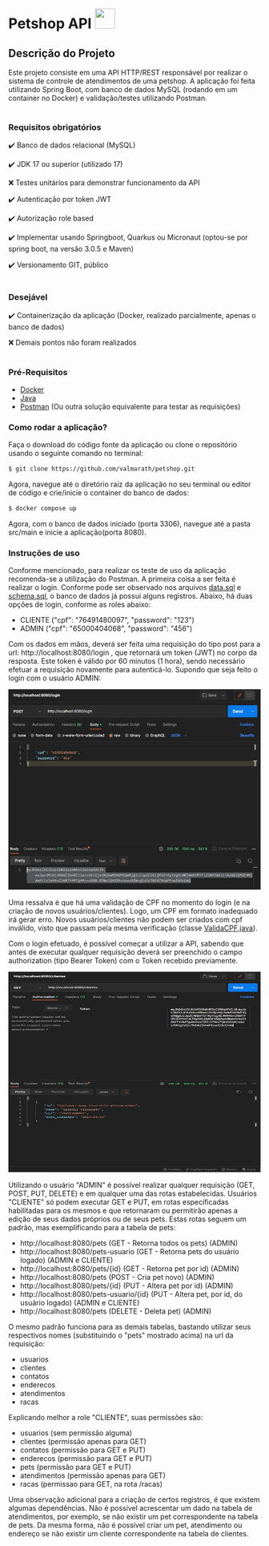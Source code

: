 # Petshop API <img src="https://cdn-icons-png.flaticon.com/512/235/235405.png" width="40" height="40" />

## Descrição do Projeto
Este projeto consiste em uma API HTTP/REST responsável por realizar o sistema de controle de atendimentos de uma petshop. A aplicação foi feita utilizando Spring Boot, com banco de dados MySQL (rodando em um container no Docker) e validação/testes utilizando Postman.
<br/><br/>
### Requisitos obrigatórios

✔️ Banco de dados relacional (MySQL)

✔️ JDK 17 ou superior (utilizado 17)

❌ Testes unitários para demonstrar funcionamento da API

✔️ Autenticação por token JWT

✔️ Autorização role based

✔️ Implementar usando Springboot, Quarkus ou Micronaut (optou-se por spring boot, na versão 3.0.5 e Maven)

✔️ Versionamento GIT, público
<br/><br/>

### Desejável
✔️ Containerização da aplicação (Docker, realizado parcialmente, apenas o banco de dados)

❌ Demais pontos não foram realizados
<br/><br/>

### Pré-Requisitos
- [Docker](https://docs.docker.com/desktop/)
- [Java](https://www.oracle.com/java/technologies/javase/jdk17-archive-downloads.html)
- [Postman](https://www.postman.com/downloads/) (Ou outra solução equivalente para testar as requisições)

### Como rodar a aplicação?
Faça o download do código fonte da aplicação ou clone o repositório usando o seguinte comando no terminal:
```bash
$ git clone https://github.com/valmarath/petshop.git
``` 
Agora, navegue até o diretório raiz da aplicação no seu terminal ou editor de código e crie/inicie o container do banco de dados:
```bash
$ docker compose up
``` 
Agora, com o banco de dados iniciado (porta 3306), navegue até a pasta src/main e inicie a aplicação(porta 8080). 

### Instruções de uso
Conforme mencionado, para realizar os teste de uso da aplicação recomenda-se a utilização do Postman. A primeira coisa a ser feita é realizar o login. Conforme pode ser observado nos arquivos [data.sql](https://github.com/valmarath/petshop/blob/main/src/main/resources/data.sql) e [schema.sql](https://github.com/valmarath/petshop/blob/main/src/main/resources/schema.sql), o banco de dados já possui alguns registros. Abaixo, há duas opções de login, conforme as roles abaixo:

- CLIENTE ("cpf": "76491480097", "password": "123")
- ADMIN ("cpf": "65000404068", "password": "456")

Com os dados em mãos, deverá ser feita uma requisição do tipo post para a url: http://localhost:8080/login , que retornará um token (JWT) no corpo da resposta. Este token é válido por 60 minutos (1 hora), sendo necessário efetuar a requisição novamente para autenticá-lo. Supondo que seja feito o login com o usuário ADMIN:

<img src="https://github.com/valmarath/petshop/blob/main/prints/login.JPG?raw=true" width="514" height="400" />

Uma ressalva é que há uma validação de CPF no momento do login (e na criação de novos usuários/clientes). Logo, um CPF em formato inadequado irá gerar erro. Novos usuários/clientes não podem ser criados com cpf inválido, visto que passam pela mesma verificação (classe [ValidaCPF.java](https://github.com/valmarath/petshop/blob/main/src/main/java/com/petshop/petshopsystem/ValidaCPF.java )).

Com o login efetuado, é possível começar a utilizar a API, sabendo que antes de executar qualquer requisição deverá ser preenchido o campo authorization (tipo Bearer Token) com o Token recebido previamente.

<img src="https://github.com/valmarath/petshop/blob/main/prints/authorization.JPG?raw=true" width="514" height="400" />

Utilizando o usuário "ADMIN" é possível realizar qualquer requisição (GET, POST, PUT, DELETE) e em qualquer uma das rotas estabelecidas. Usuários "CLIENTE" só podem executar GET e PUT, em rotas especificadas habilitadas para os mesmos e que retornaram ou permitirão apenas a edição de seus dados próprios ou de seus pets. Estas rotas seguem um padrão, mas exemplificando para a tabela de pets:

- http://localhost:8080/pets (GET - Retorna todos os pets) (ADMIN)
- http://localhost:8080/pets-usuario (GET - Retorna pets do usuário logado) (ADMIN e CLIENTE)
- http://localhost:8080/pets/{id} (GET - Retorna pet por id) (ADMIN)
- http://localhost:8080/pets (POST - Cria pet novo) (ADMIN)
- http://localhost:8080/pets/{id} (PUT - Altera pet por id) (ADMIN)
- http://localhost:8080/pets-usuario/{id} (PUT - Altera pet, por id, do usuário logado) (ADMIN e CLIENTE)
- http://localhost:8080/pets (DELETE - Deleta pet) (ADMIN)

O mesmo padrão funciona para as demais tabelas, bastando utilizar seus respectivos nomes (substituindo o "pets" mostrado acima) na url da requisição:

- usuarios
- clientes
- contatos
- enderecos
- atendimentos
- racas

Explicando melhor a role "CLIENTE", suas permissões são:

- usuarios (sem permissão alguma)
- clientes (permissão apenas para GET)
- contatos (permissão para GET e PUT)
- enderecos (permissão para GET e PUT)
- pets (permissão para GET e PUT)
- atendimentos (permissão apenas para GET)
- racas (permissao para GET, na rota /racas)

Uma observação adicional para a criação de certos registros, é que existem algumas dependências. Não é possível acrescentar um dado na tabela de atendimentos, por exemplo, se não existir um pet correspondente na tabela de pets. Da mesma forma, não é possível criar um pet, atendimento ou endereço se não existir um cliente correspondente na tabela de clientes.